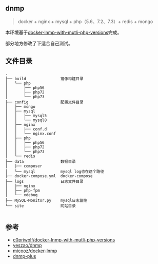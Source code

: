
## dnmp


> docker + nginx + mysql + php（5.6、7.2、7.3）+ redis + mongo



本环境基于[docker-lnmp-with-mutli-php-versions](https://github.com/c0priwolf/docker-lnmp-with-mutli-php-versions)完成。

部分地方修改了下适合自己测试。


## 文件目录

```
.
├── build               镜像构建目录
│   └── php
│       ├── php56
│       ├── php72
│       └── php73
├── config              配置文件目录
│   ├── mongo           
│   ├── mysql
│   │   ├── mysql5
│   │   └── mysql8
│   ├── nginx
│   │   ├── conf.d
│   │   └── nginx.conf
│   ├── php
│   │   ├── php56
│   │   ├── php72
│   │   └── php73
│   └── redis
├── data                数据目录
│   ├── composer
│   └── mysql           mysql log也在这个路径
├── docker-compose.yml  docker-compose
├── logs                日志文件目录
│   ├── nginx
│   ├── php-fpm
│   └── xdebug
├── MySQL-Monitor.py    mysql日志监控
└── site                网站目录


```


## 参考
- [c0priwolf/docker-lnmp-with-mutli-php-versions](https://github.com/c0priwolf/docker-lnmp-with-mutli-php-versions)
- [yeszao/dnmp](https://github.com/yeszao/dnmp)
- [micooz/docker-lnmp](https://github.com/micooz/docker-lnmp)
- [dnmp-plus](https://www.guanguans.cn/dnmp-plus/)